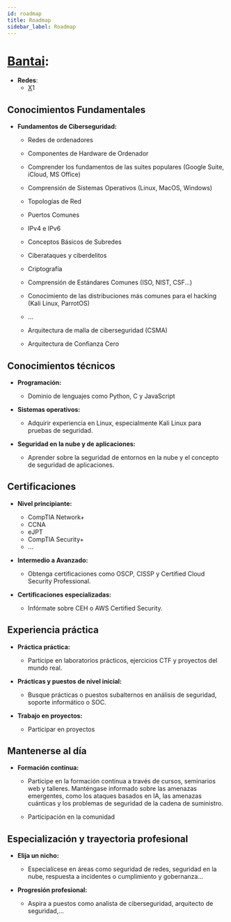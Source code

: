 ```yaml
---
id: roadmap
title: Roadmap
sidebar_label: Roadmap
---
```


# [Bantai](https://x.com/yanabantai):
  - **Redes**:
      - [X](https://x.com/yanabantai/status/1877768638620414420)1

## Conocimientos Fundamentales

  - **Fundamentos de Ciberseguridad:**
    - Redes de ordenadores
    - Componentes de Hardware de Ordenador
    - Comprender los fundamentos de las suites populares (Google Suite, iCloud, MS Office)
    - Comprensión de Sistemas Operativos (Linux, MacOS, Windows)
    - Topologías de Red
    - Puertos Comunes
    - IPv4 e IPv6
    - Conceptos Básicos de Subredes
    - Ciberataques y ciberdelitos
    - Criptografía
    - Comprensión de Estándares Comunes (ISO, NIST, CSF...)
    - Conocimiento de las distribuciones más comunes para el hacking (Kali Linux, ParrotOS)
    - ...

    - Arquitectura de malla de ciberseguridad (CSMA)

    - Arquitectura de Confianza Cero

## Conocimientos técnicos

  - **Programación:**
    - Dominio de lenguajes como Python, C y JavaScript

  - **Sistemas operativos:**
    - Adquirir experiencia en Linux, especialmente Kali Linux para pruebas de seguridad.

  - **Seguridad en la nube y de aplicaciones:**
    - Aprender sobre la seguridad de entornos en la nube y el concepto de seguridad de aplicaciones.


## Certificaciones
  
  - **Nivel principiante:**
    - CompTIA Network+
    - CCNA
    - eJPT
    - CompTIA Security+
    - ...
 
  - **Intermedio a Avanzado:**
    - Obtenga certificaciones como OSCP, CISSP y Certified Cloud Security Professional.

  - **Certificaciones especializadas:**
    - Infórmate sobre CEH o AWS Certified Security.

## Experiencia práctica
  
  - **Práctica práctica:**
    - Participe en laboratorios prácticos, ejercicios CTF y proyectos del mundo real.

  - **Prácticas y puestos de nivel inicial:**
    - Busque prácticas o puestos subalternos en análisis de seguridad, soporte informático o SOC.

  - **Trabajo en proyectos:**
    - Participar en proyectos


## Mantenerse al día
  - **Formación continua:**
    - Participe en la formación continua a través de cursos, seminarios web y talleres. Manténgase informado sobre las amenazas emergentes, como los ataques basados en IA, las amenazas cuánticas y los problemas de seguridad de la cadena de suministro.

    - Participación en la comunidad


## Especialización y trayectoria profesional
  
  - **Elija un nicho:**
    - Especialícese en áreas como seguridad de redes, seguridad en la nube, respuesta a incidentes o cumplimiento y gobernanza...

  - **Progresión profesional:**
    - Aspira a puestos como analista de ciberseguridad, arquitecto de seguridad,...
